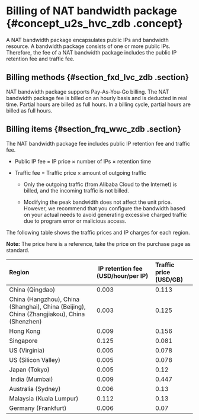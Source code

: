 # Billing of NAT bandwidth package {#concept_u2s_hvc_zdb .concept}

 A NAT bandwidth package encapsulates public IPs and bandwidth resource. A bandwidth package consists of one or more public IPs. Therefore, the fee of a NAT bandwidth package includes the public IP retention fee and traffic fee.

## Billing methods {#section_fxd_lvc_zdb .section}

NAT bandwidth package supports Pay-As-You-Go billing. The NAT bandwidth package fee is billed on an hourly basis and is deducted in real time. Partial hours are billed as full hours. In a billing cycle, partial hours are billed as full hours.

## Billing items {#section_frq_wwc_zdb .section}

The NAT bandwidth package fee includes public IP retention fee and traffic fee.

-   Public IP fee = IP price × number of IPs × retention time

-   Traffic fee = Traffic price × amount of outgoing traffic

    -   Only the outgoing traffic \(from Alibaba Cloud to the Internet\) is billed, and the incoming traffic is not billed.

    -   Modifying the peak bandwidth does not affect the unit price. However, we recommend that you configure the bandwidth based on your actual needs to avoid generating excessive charged traffic due to program error or malicious access.


The following table shows the traffic prices and IP charges for each region.

**Note:** The price here is a reference, take the price on the purchase page as standard.

|Region| IP retention fee \(USD/hour/per IP\)|Traffic price \(USD/GB\)|
|:-----|:------------------------------------|:-----------------------|
|China \(Qingdao\)|0.003|0.113|
|China \(Hangzhou\), China \(Shanghai\), China \(Beijing\), China \(Zhangjiakou\), China \(Shenzhen\)|0.003|0.125|
|Hong Kong|0.009|0.156|
|Singapore|0.125|0.081|
|US \(Virginia\)|0.005|0.078|
|US \(Silicon Valley\)|0.005|0.078|
|Japan \(Tokyo\)|0.005|0.12|
| India \(Mumbai\)|0.009|0.447|
|Australia \(Sydney\)|0.006|0.13|
|Malaysia \(Kuala Lumpur\)|0.112|0.13|
|Germany \(Frankfurt\)|0.006|0.07|

